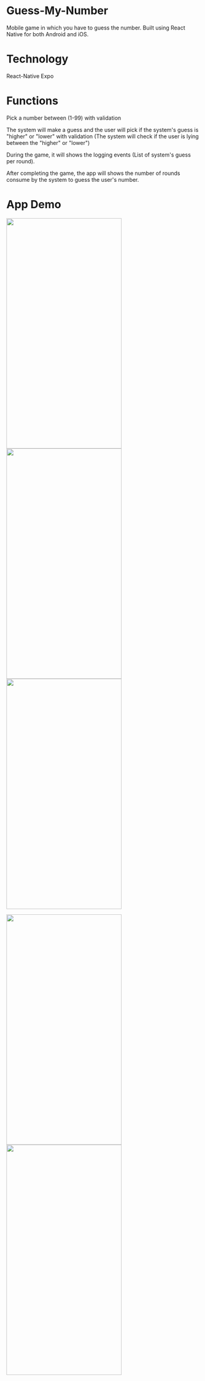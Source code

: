 # Guess-My-Number

Mobile game in which you have to guess the number. Built using React Native for both Android and iOS.

# Technology
  React-Native
  Expo

# Functions

Pick a number between (1-99) with validation

The system will make a guess and the user will pick if the system's guess is "higher" or "lower" with validation (The system will check if the user is lying between the "higher" or "lower")

During the game, it will shows the logging events (List of system's guess per round).

After completing the game, the app will shows the number of rounds consume by the system to guess the user's number.

# App Demo


<img src = "https://user-images.githubusercontent.com/78681001/221901623-d552c21d-9866-4e11-8ddc-51a328b999dc.jpeg" width="300" height="600">      <img src = "https://user-images.githubusercontent.com/78681001/221901738-faf8cc67-d08a-4b88-ac40-8e23e18f8458.jpeg" width="300" height="600">      <img src = "https://user-images.githubusercontent.com/78681001/221901843-c0bc3d03-6166-4149-8559-5136ce684234.jpeg" width="300" height="600">

<img src = "https://user-images.githubusercontent.com/78681001/221901943-a6e7a318-f73b-4ddc-9194-db4c038a3846.jpeg" width="300" height="600">      <img src = "https://user-images.githubusercontent.com/78681001/221902093-9b9da3ed-a64e-4869-8618-e6f671c0b9ba.jpeg" width="300" height="600">
